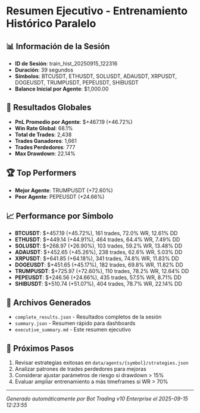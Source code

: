 # Resumen Ejecutivo - Entrenamiento Histórico Paralelo

## 📊 Información de la Sesión
- **ID de Sesión**: train_hist_20250915_122316
- **Duración**: 39 segundos
- **Símbolos**: BTCUSDT, ETHUSDT, SOLUSDT, ADAUSDT, XRPUSDT, DOGEUSDT, TRUMPUSDT, PEPEUSDT, SHIBUSDT
- **Balance Inicial por Agente**: $1,000.00

## 🎯 Resultados Globales
- **PnL Promedio por Agente**: $+467.19 (+46.72%)
- **Win Rate Global**: 68.1%
- **Total de Trades**: 2,438
- **Trades Ganadores**: 1,661
- **Trades Perdedores**: 777
- **Max Drawdown**: 22.14%

## 🏆 Top Performers
- **Mejor Agente**: TRUMPUSDT (+72.60%)
- **Peor Agente**: PEPEUSDT (+24.66%)

## 📈 Performance por Símbolo
- **BTCUSDT**: $+457.19 (+45.72%), 161 trades, 72.0% WR, 12.61% DD
- **ETHUSDT**: $+449.14 (+44.91%), 464 trades, 64.4% WR, 7.49% DD
- **SOLUSDT**: $+268.97 (+26.90%), 103 trades, 59.2% WR, 13.48% DD
- **ADAUSDT**: $+452.65 (+45.26%), 238 trades, 62.6% WR, 5.03% DD
- **XRPUSDT**: $+641.85 (+64.18%), 341 trades, 74.8% WR, 11.83% DD
- **DOGEUSDT**: $+451.65 (+45.17%), 182 trades, 69.8% WR, 11.82% DD
- **TRUMPUSDT**: $+725.97 (+72.60%), 110 trades, 78.2% WR, 12.64% DD
- **PEPEUSDT**: $+246.56 (+24.66%), 435 trades, 57.5% WR, 8.71% DD
- **SHIBUSDT**: $+510.74 (+51.07%), 404 trades, 78.7% WR, 22.14% DD

## 📁 Archivos Generados
- `complete_results.json` - Resultados completos de la sesión
- `summary.json` - Resumen rápido para dashboards
- `executive_summary.md` - Este resumen ejecutivo

## 🎯 Próximos Pasos
1. Revisar estrategias exitosas en `data/agents/{symbol}/strategies.json`
2. Analizar patrones de trades perdedores para mejoras
3. Considerar ajustar parámetros de riesgo si drawdown > 15%
4. Evaluar ampliar entrenamiento a más timeframes si WR > 70%

---
*Generado automáticamente por Bot Trading v10 Enterprise el 2025-09-15 12:23:55*
